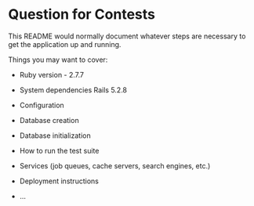 # Question for Contests

This README would normally document whatever steps are necessary to get the
application up and running.

Things you may want to cover:

- Ruby version - 2.7.7

- System dependencies
  Rails 5.2.8

- Configuration

- Database creation

- Database initialization

- How to run the test suite

- Services (job queues, cache servers, search engines, etc.)

- Deployment instructions

- ...
